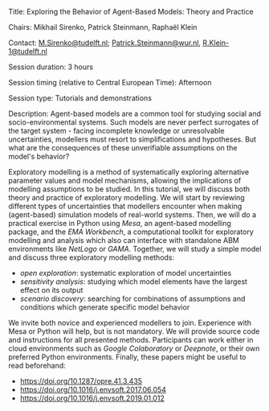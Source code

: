 Title: Exploring the Behavior of Agent-Based Models: Theory and Practice

Chairs: Mikhail Sirenko, Patrick Steinmann, Raphaël Klein

Contact: M.Sirenko@tudelft.nl; Patrick.Steinmann@wur.nl, R.Klein-1@tudelft.nl

Session duration: 3 hours

Session timing (relative to Central European Time): Afternoon

Session type: Tutorials and demonstrations

Description:
Agent-based models are a common tool for studying social and socio-environmental systems. Such models are never perfect surrogates of the target system - facing incomplete knowledge or unresolvable uncertainties, modellers must resort to simplifications and hypotheses. But what are the consequences of these unverifiable assumptions on the model's behavior?

Exploratory modelling is a method of systematically exploring alternative parameter values and model mechanisms, allowing the implications of modelling assumptions to be studied. In this tutorial, we will discuss both theory and practice of exploratory modelling. We will start by reviewing different types of uncertainties that modellers encounter when making (agent-based) simulation models of real-world systems. Then, we will do a practical exercise in Python using *Mesa*, an agent-based modelling package, and the *EMA Workbench*, a computational toolkit for exploratory modelling and analysis which also can interface with standalone ABM environments like *NetLogo* or *GAMA*. Together, we will study a simple model and discuss three exploratory modelling methods:
* *open exploration*: systematic exploration of model uncertainties
* *sensitivity analysis*: studying which model elements have the largest effect on its output
* *scenario discovery*: searching for combinations of assumptions and conditions which generate specific model behavior

We invite both novice and experienced modellers to join. Experience with Mesa or Python will help, but is not mandatory. We will provide source code and instructions for all presented methods. Participants can work either in cloud environments such as *Google Colaboratory* or *Deepnote*, or their own preferred Python environments. Finally, these papers might be useful to read beforehand:
* https://doi.org/10.1287/opre.41.3.435
* https://doi.org/10.1016/j.envsoft.2017.06.054
* https://doi.org/10.1016/j.envsoft.2019.01.012
